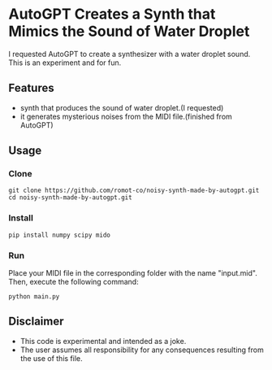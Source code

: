 # AutoGPT Creates a Synth that Mimics the Sound of Water Droplet

I requested AutoGPT to create a synthesizer with a water droplet sound.
This is an experiment and for fun.

## Features

- synth that produces the sound of water droplet.(I requested) 
- it generates mysterious noises from the MIDI file.(finished from AutoGPT)

## Usage

### Clone

```
git clone https://github.com/romot-co/noisy-synth-made-by-autogpt.git
cd noisy-synth-made-by-autogpt.git
```

### Install

```
pip install numpy scipy mido
```

### Run

Place your MIDI file in the corresponding folder with the name "input.mid". 
Then, execute the following command:

```
python main.py
```

## Disclaimer

- This code is experimental and intended as a joke.
- The user assumes all responsibility for any consequences resulting from the use of this file.